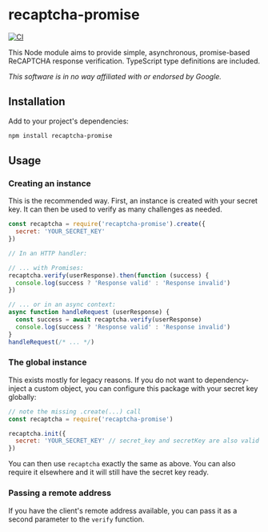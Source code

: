 # recaptcha-promise

[![CI](https://github.com/meyfa/recaptcha-promise/actions/workflows/main.yml/badge.svg)](https://github.com/meyfa/recaptcha-promise/actions/workflows/main.yml)

This Node module aims to provide simple, asynchronous, promise-based ReCAPTCHA
response verification. TypeScript type definitions are included.

_This software is in no way affiliated with or endorsed by Google._


## Installation

Add to your project's dependencies:

```sh
npm install recaptcha-promise
```


## Usage

### Creating an instance

This is the recommended way. First, an instance is created with your secret key.
It can then be used to verify as many challenges as needed.

```js
const recaptcha = require('recaptcha-promise').create({
  secret: 'YOUR_SECRET_KEY'
})

// In an HTTP handler:

// ... with Promises:
recaptcha.verify(userResponse).then(function (success) {
  console.log(success ? 'Response valid' : 'Response invalid')
})

// ... or in an async context:
async function handleRequest (userResponse) {
  const success = await recaptcha.verify(userResponse)
  console.log(success ? 'Response valid' : 'Response invalid')
}
handleRequest(/* ... */)
```

### The global instance

This exists mostly for legacy reasons. If you do not want to dependency-inject
a custom object, you can configure this package with your secret key globally:

```js
// note the missing .create(...) call
const recaptcha = require('recaptcha-promise')

recaptcha.init({
  secret: 'YOUR_SECRET_KEY' // secret_key and secretKey are also valid
})
```

You can then use `recaptcha` exactly the same as above. You can also require it
elsewhere and it will still have the secret key ready.

### Passing a remote address

If you have the client's remote address available, you can pass it as a second
parameter to the `verify` function.
